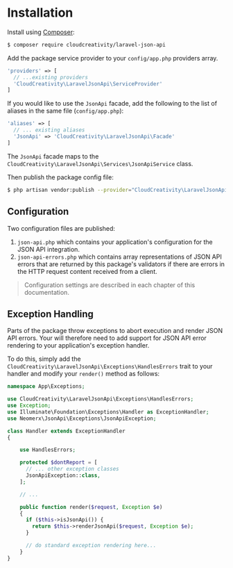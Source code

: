 # Installation

Install using [Composer](http://getcomposer.org):

``` bash
$ composer require cloudcreativity/laravel-json-api
```

Add the package service provider to your `config/app.php` providers array.

``` php
'providers' => [
  // ...existing providers
  'CloudCreativity\LaravelJsonApi\ServiceProvider'
]
```

If you would like to use the `JsonApi` facade, add the following to the list of aliases in the same file
(`config/app.php`):

``` php
'aliases' => [
  // ... existing aliases
  'JsonApi' => 'CloudCreativity\LaravelJsonApi\Facade'
]
```

The `JsonApi` facade maps to the `CloudCreativity\LaravelJsonApi\Services\JsonApiService` class.

Then publish the package config file:

``` bash
$ php artisan vendor:publish --provider="CloudCreativity\LaravelJsonApi\ServiceProvider"
```

## Configuration

Two configuration files are published:

1. `json-api.php` which contains your application's configuration for the JSON API integration.
2. `json-api-errors.php` which contains array representations of JSON API errors that are returned by this
package's validators if there are errors in the HTTP request content received from a client.

> Configuration settings are described in each chapter of this documentation.

## Exception Handling

Parts of the package throw exceptions to abort execution and render JSON API errors. Your will therefore need to
add support for JSON API error rendering to your application's exception handler.

To do this, simply add the `CloudCreativity\LaravelJsonApi\Exceptions\HandlesErrors` trait to your handler and
modify your `render()` method as follows:

``` php
namespace App\Exceptions;

use CloudCreativity\LaravelJsonApi\Exceptions\HandlesErrors;
use Exception;
use Illuminate\Foundation\Exceptions\Handler as ExceptionHandler;
use Neomerx\JsonApi\Exceptions\JsonApiException;

class Handler extends ExceptionHandler
{

	use HandlesErrors;

	protected $dontReport = [
	  // ... other exception classes
	  JsonApiException::class,
	];

	// ...

    public function render($request, Exception $e)
    {
      if ($this->isJsonApi()) {
        return $this->renderJsonApi($request, Exception $e);
      }

      // do standard exception rendering here...
    }
}
```
